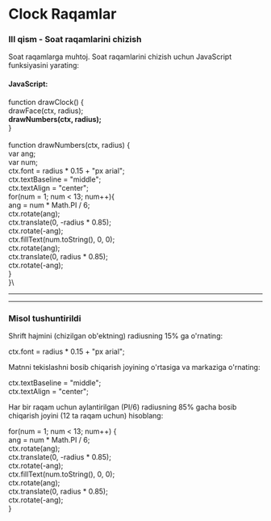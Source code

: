 # Clock Raqamlar

### III qism - Soat raqamlarini chizish

Soat raqamlarga muhtoj. Soat raqamlarini chizish uchun JavaScript funksiyasini yarating:

#### JavaScript:

function drawClock() {\
&#x20; drawFace(ctx, radius);\
&#x20; **drawNumbers(ctx, radius);**\
}\
\
function drawNumbers(ctx, radius) {\
&#x20; var ang;\
&#x20; var num;\
&#x20; ctx.font = radius \* 0.15 + "px arial";\
&#x20; ctx.textBaseline = "middle";\
&#x20; ctx.textAlign = "center";\
&#x20; for(num = 1; num < 13; num++){\
&#x20;   ang = num \* Math.PI / 6;\
&#x20;   ctx.rotate(ang);\
&#x20;   ctx.translate(0, -radius \* 0.85);\
&#x20;   ctx.rotate(-ang);\
&#x20;   ctx.fillText(num.toString(), 0, 0);\
&#x20;   ctx.rotate(ang);\
&#x20;   ctx.translate(0, radius \* 0.85);\
&#x20;   ctx.rotate(-ang);\
&#x20; }\
}\


***

***

### Misol tushuntirildi

Shrift hajmini (chizilgan ob'ektning) radiusning 15% ga o'rnating:

ctx.font = radius \* 0.15 + "px arial";

Matnni tekislashni bosib chiqarish joyining o'rtasiga va markaziga o'rnating:

ctx.textBaseline = "middle";\
ctx.textAlign = "center";

Har bir raqam uchun aylantirilgan (PI/6) radiusning 85% gacha bosib chiqarish joyini (12 ta raqam uchun) hisoblang:

for(num = 1; num < 13; num++) {\
&#x20; ang = num \* Math.PI / 6;\
&#x20; ctx.rotate(ang);\
&#x20; ctx.translate(0, -radius \* 0.85);\
&#x20; ctx.rotate(-ang);\
&#x20; ctx.fillText(num.toString(), 0, 0);\
&#x20; ctx.rotate(ang);\
&#x20; ctx.translate(0, radius \* 0.85);\
&#x20; ctx.rotate(-ang);\
}
